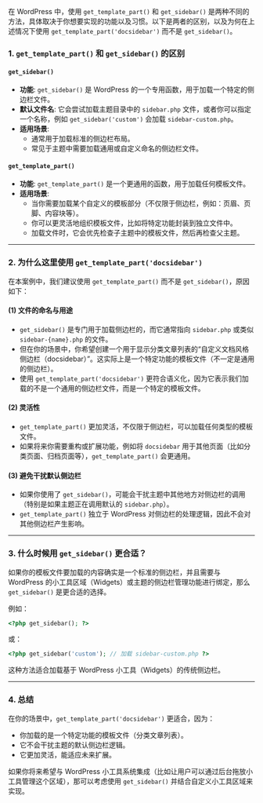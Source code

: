在 WordPress 中，使用 `get_template_part()` 和 `get_sidebar()` 是两种不同的方法，具体取决于你想要实现的功能以及习惯。以下是两者的区别，以及为何在上述情况下使用 `get_template_part('docsidebar')` 而不是 `get_sidebar()`。



### **1. `get_template_part()` 和 `get_sidebar()` 的区别**

#### **`get_sidebar()`**
- **功能**: `get_sidebar()` 是 WordPress 的一个专用函数，用于加载一个特定的侧边栏文件。
- **默认文件名**: 它会尝试加载主题目录中的 `sidebar.php` 文件，或者你可以指定一个名称，例如 `get_sidebar('custom')` 会加载 `sidebar-custom.php`。
- **适用场景**:
  - 通常用于加载标准的侧边栏布局。
  - 常见于主题中需要加载通用或自定义命名的侧边栏文件。

#### **`get_template_part()`**
- **功能**: `get_template_part()` 是一个更通用的函数，用于加载任何模板文件。
- **适用场景**:
  - 当你需要加载某个自定义的模板部分（不仅限于侧边栏，例如：页眉、页脚、内容块等）。
  - 你可以更灵活地组织模板文件，比如将特定功能封装到独立文件中。
  - 加载文件时，它会优先检查子主题中的模板文件，然后再检查父主题。

---

### **2. 为什么这里使用 `get_template_part('docsidebar')`**

在本案例中，我们建议使用 `get_template_part()` 而不是 `get_sidebar()`，原因如下：

#### **(1) 文件的命名与用途**
- `get_sidebar()` 是专门用于加载侧边栏的，而它通常指向 `sidebar.php` 或类似 `sidebar-{name}.php` 的文件。
- 但在你的场景中，你希望创建一个用于显示分类文章列表的“自定义文档风格侧边栏（docsidebar）”。这实际上是一个特定功能的模板文件（不一定是通用的侧边栏）。
- 使用 `get_template_part('docsidebar')` 更符合语义化，因为它表示我们加载的不是一个通用的侧边栏文件，而是一个特定的模板文件。

#### **(2) 灵活性**
- `get_template_part()` 更加灵活，不仅限于侧边栏，可以加载任何类型的模板文件。
- 如果将来你需要重构或扩展功能，例如将 `docsidebar` 用于其他页面（比如分类页面、归档页面等），`get_template_part()` 会更通用。

#### **(3) 避免干扰默认侧边栏**
- 如果你使用了 `get_sidebar()`，可能会干扰主题中其他地方对侧边栏的调用（特别是如果主题正在调用默认的 `sidebar.php`）。
- `get_template_part()` 独立于 WordPress 对侧边栏的处理逻辑，因此不会对其他侧边栏产生影响。

---

### **3. 什么时候用 `get_sidebar()` 更合适？**
如果你的模板文件要加载的内容确实是一个标准的侧边栏，并且需要与 WordPress 的小工具区域（Widgets）或主题的侧边栏管理功能进行绑定，那么 `get_sidebar()` 是更合适的选择。

例如：
```php
<?php get_sidebar(); ?>
```
或：
```php
<?php get_sidebar('custom'); // 加载 sidebar-custom.php ?>
```
这种方法适合加载基于 WordPress 小工具（Widgets）的传统侧边栏。

---

### **4. 总结**
在你的场景中，`get_template_part('docsidebar')` 更适合，因为：
- 你加载的是一个特定功能的模板文件（分类文章列表）。
- 它不会干扰主题的默认侧边栏逻辑。
- 它更加灵活，能适应未来扩展。

如果你将来希望与 WordPress 小工具系统集成（比如让用户可以通过后台拖放小工具管理这个区域），那可以考虑使用 `get_sidebar()` 并结合自定义小工具区域来实现。
